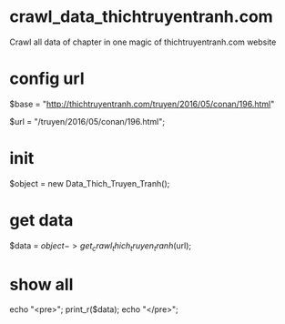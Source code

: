 # crawl_data_thichtruyentranh.com
Crawl all data of chapter in one magic of thichtruyentranh.com website

# config url

$base = "http://thichtruyentranh.com/truyen/2016/05/conan/196.html"

$url = "/truyen/2016/05/conan/196.html";

# init
$object = new Data_Thich_Truyen_Tranh();

# get data
$data = $object->get_crawl_thich_truyen_tranh($url);

# show all
echo "\<pre\>";
print_r($data);
echo "\<\/pre\>";

